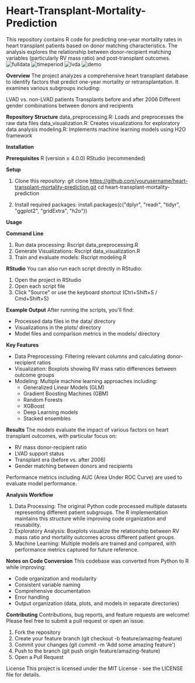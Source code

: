 # Heart-Transplant-Mortality-Prediction
This repository contains R code for predicting one-year mortality rates in heart transplant patients based on donor matching characteristics. The analysis explores the relationship between donor-recipient matching variables (particularly RV mass ratio) and post-transplant outcomes.
![fulldata](https://github.com/user-attachments/assets/64ce3097-c15b-443f-a8ad-d6219ca89af5)
![timeperiod](https://github.com/user-attachments/assets/7ae86d45-cebb-40fa-b224-f46e78143fea)
![lvda](https://github.com/user-attachments/assets/ffc86c19-53a2-4991-9386-83706e5be33b)
![demo](https://github.com/user-attachments/assets/4fc4c4fb-d5d3-4962-9f02-a6967c70380e)


**Overview**
The project analyzes a comprehensive heart transplant database to identify factors that predict one-year mortality or retransplantation. It examines various subgroups including:

LVAD vs. non-LVAD patients
Transplants before and after 2006
Different gender combinations between donors and recipients

**Repository Structure**
data_preprocessing.R: Loads and preprocesses the raw data files
data_visualization.R: Creates visualizations for exploratory data analysis
modeling.R: Implements machine learning models using H2O framework

**Installation**

**Prerequisites**
R (version ≥ 4.0.0)
RStudio (recommended)

**Setup**
1. Clone this repository:
   git clone https://github.com/yourusername/heart-transplant-mortality-prediction.git
cd heart-transplant-mortality-prediction

2. Install required packages:
  install.packages(c("dplyr", "readr", "tidyr", "ggplot2", "gridExtra", "h2o"))

**Usage**

**Command Line**
1. Run data processing:
   Rscript data_preprocessing.R
2. Generate Visualizations:
   Rscript data_visualization.R
3. Train and evaluate models:
   Rscript modeling.R
   
**RStudio**
You can also run each script directly in RStudio:

1. Open the project in RStudio
2. Open each script file
3. Click "Source" or use the keyboard shortcut (Ctrl+Shift+S / Cmd+Shift+S)

**Example Output**
After running the scripts, you'll find:
- Processed data files in the data/ directory
- Visualizations in the plots/ directory
- Model files and comparison metrics in the models/ directory

**Key Features**
- Data Preprocessing: Filtering relevant columns and calculating donor-recipient ratios
- Visualization: Boxplots showing RV mass ratio differences between outcome groups
- Modeling: Multiple machine learning approaches including:
   - Generalized Linear Models (GLM)
   - Gradient Boosting Machines (GBM)
   - Random Forests
   - XGBoost
   - Deep Learning models
   - Stacked ensembles

**Results**
The models evaluate the impact of various factors on heart transplant outcomes, with particular focus on:
- RV mass donor-recipient ratio
- LVAD support status
- Transplant era (before vs. after 2006)
- Gender matching between donors and recipients

Performance metrics including AUC (Area Under ROC Curve) are used to evaluate model performance.

**Analysis Workflow**
1. Data Processing: The original Python code processed multiple datasets representing different patient subgroups. The R implementation maintains this structure while improving code organization and reusability.
2. Exploratory Analysis: Boxplots visualize the relationship between RV mass ratio and mortality outcomes across different patient groups.
3. Machine Learning: Multiple models are trained and compared, with performance metrics captured for future reference.

**Notes on Code Conversion**
This codebase was converted from Python to R while improving:
- Code organization and modularity
- Consistent variable naming
- Comprehensive documentation
- Error handling
- Output organization (data, plots, and models in separate directories)

**Contributing**
Contributions, bug reports, and feature requests are welcome! Please feel free to submit a pull request or open an issue.
1. Fork the repository
2. Create your feature branch (git checkout -b feature/amazing-feature)
3. Commit your changes (git commit -m 'Add some amazing feature')
4. Push to the branch (git push origin feature/amazing-feature)
5. Open a Pull Request

License
This project is licensed under the MIT License - see the LICENSE file for details.



